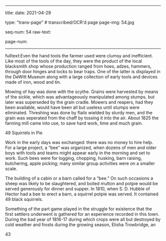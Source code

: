 
---

title: 
date: 2021-04-29

type: "trans-page" # transcribed/OCR'd page
page-img: 54.jpg

seq-num: 54
raw-text:

page-num:

---

fulltext:Even the hand tools the farmer used were clumsy and inefficient. Like most of the tools of the day, they were the product of the local blacksmith shop whose production ranged from hoes, adzes, hammers, through door hinges and locks to bear traps. One of the latter is displayed in the DeWitt Museum along with a large collection of early tools and devices made of iron, wood and tin.

Mowing of hay was done with the scythe. Grains were harvested by means of the sickle, which was advantageously manipulated among stumps, but later was superseded by the grain cradle. Mowers and reapers, had they been available, would have been all but useless until stumps were eliminated. Threshing was done by flails wielded by sturdy men, and the grain was seperated from the chaff by tossing it into the air. About 1825 the fanning mill came into use, to save hard work, time and much grain.

49 Squirrels in Pie

Work in the early days was exchanged: there was no money to hire help. For a large project, a “bee” was organized, when dozens of men and older boys with tools and teams might appear early in the morning and set to work. Such bees were for logging, chopping, husking, barn raising, butchering, apple picking; many similar group activities were on a smaller scale.

The building of a cabin or a barn called for a “bee.” On such occasions a sheep was likely to be slaughtered, and boiled mutton and potpie would be served generously for dinner and supper. In 1810, when S. D. Hubble of Hector had a bee to erect a barn, a squirrel potpie was served. It contained 49 black squirrels.

Something of the part game played in the struggle for existence that the first settlers underwent is gathered for an experience recorded in this town. During the bad year of 1816-17 during which crops were all but destroyed by cold weather and frosts during the growing season, Elisha Trowbridge, an

43 
